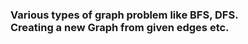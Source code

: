 <h3>
Various types of graph problem like BFS, DFS. <br>
Creating a new Graph from given edges etc.
</h3>
